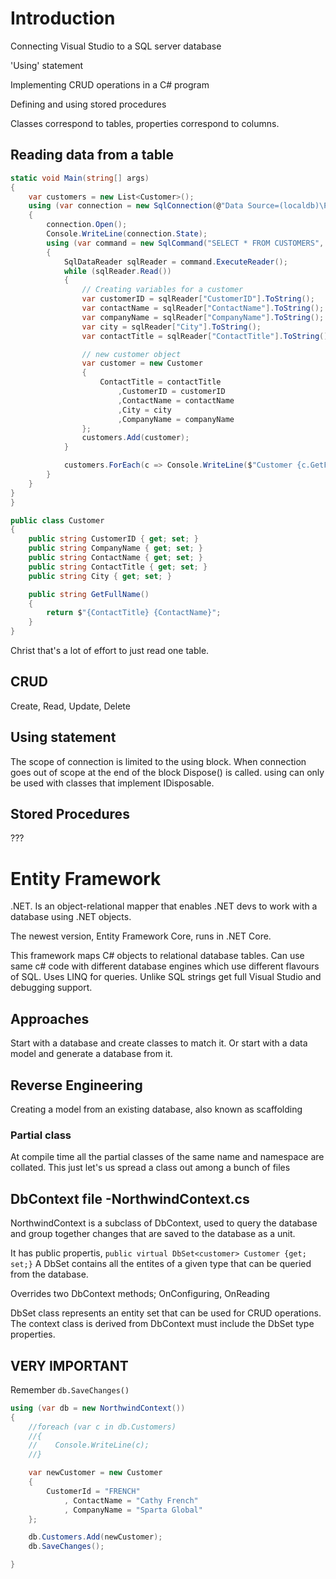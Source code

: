 # Introduction

Connecting Visual Studio to a SQL server database

'Using' statement

Implementing CRUD operations in a C# program

Defining and using stored procedures

Classes correspond to tables, properties correspond to columns.

## Reading data from a table

```c#
static void Main(string[] args)
{
    var customers = new List<Customer>();
    using (var connection = new SqlConnection(@"Data Source=(localdb)\ProjectsV13;Initial Catalog=Northwind;Integrated Security=True;Connect Timeout=30;Encrypt=False;TrustServerCertificate=False;ApplicationIntent=ReadWrite;MultiSubnetFailover=False"))
    {
        connection.Open();
        Console.WriteLine(connection.State);
        using (var command = new SqlCommand("SELECT * FROM CUSTOMERS", connection))
        {
            SqlDataReader sqlReader = command.ExecuteReader();
            while (sqlReader.Read())
            {
                // Creating variables for a customer
                var customerID = sqlReader["CustomerID"].ToString();
                var contactName = sqlReader["ContactName"].ToString();
                var companyName = sqlReader["CompanyName"].ToString();
                var city = sqlReader["City"].ToString();
                var contactTitle = sqlReader["ContactTitle"].ToString();

                // new customer object
                var customer = new Customer
                {
                    ContactTitle = contactTitle
                        ,CustomerID = customerID
                        ,ContactName = contactName
                        ,City = city
                        ,CompanyName = companyName
                };
                customers.Add(customer);
            }

            customers.ForEach(c => Console.WriteLine($"Customer {c.GetFullName()} has ID {c.CustomerID} and lives in {c.City}"));
        }
    }
}
}

public class Customer
{
    public string CustomerID { get; set; }
    public string CompanyName { get; set; }
    public string ContactName { get; set; }
    public string ContactTitle { get; set; }
    public string City { get; set; }

    public string GetFullName()
    {
        return $"{ContactTitle} {ContactName}";
    }
}
```

Christ that's a lot of effort to just read one table.

## CRUD

Create, Read, Update, Delete

## Using statement

The scope of connection is limited to the using block. When connection goes out of scope at the end of the block Dispose() is called. using can only be used with classes that implement IDisposable.

## Stored Procedures

???

# Entity Framework

.NET. Is an object-relational mapper that enables .NET devs to work with a database using .NET objects. 

The newest version, Entity Framework Core, runs in .NET Core.

This framework maps C# objects to relational database tables. Can use same c# code with different database engines which use different flavours of SQL. Uses LINQ for queries. Unlike SQL strings get full Visual Studio and debugging support.

## Approaches

Start with a database and create classes to match it. Or start with a data model and generate a database from it.

## Reverse Engineering

Creating a model from an existing database, also known as scaffolding

### Partial class

 At compile time all the partial classes of the same name and namespace are collated. This just let's us spread a class out among a bunch of files

## DbContext file -NorthwindContext.cs

NorthwindContext is a subclass of DbContext, used to query the database and group together changes that are saved to the database as a unit.

It has public propertis, `public virtual DbSet<customer> Customer {get; set;}` A DbSet contains all the entites of a given type that can be queried from the database.

Overrides two DbContext methods; OnConfiguring, OnReading

DbSet class represents an entity set that can be used for CRUD operations. The context class is derived from DbContext must include the DbSet type properties.

## VERY IMPORTANT

Remember `db.SaveChanges()`

```c#
using (var db = new NorthwindContext())
{
    //foreach (var c in db.Customers)
    //{
    //    Console.WriteLine(c);
    //}

    var newCustomer = new Customer
    { 
        CustomerId = "FRENCH"
            , ContactName = "Cathy French"
            , CompanyName = "Sparta Global"
    };

    db.Customers.Add(newCustomer);
    db.SaveChanges();

}
```

